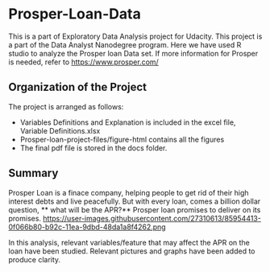 # Prosper-Loan-Data
This is  a part of Exploratory Data Analysis project for Udacity. This project is  a part of the Data Analyst Nanodegree program. Here we have used R studio to analyze the Prosper loan Data set. If more information for Prosper is needed, refer to https://www.prosper.com/


## Organization of the Project
The project is arranged as follows:
 
 * Variables Definitions and Explanation is included in the excel file, Variable Definitions.xlsx
 * Prosper-loan-project-files/figure-html contains all the figures
 * The final pdf file is stored in the docs folder.
 
 
 
## Summary
Prosper Loan is a finace company, helping people to get rid of their high interest debts and live peacefully. But with every loan, comes a billion dollar question, ** what will be the APR?** Prosper loan promises to deliver on its promises.
https://user-images.githubusercontent.com/27310613/85954413-0f066b80-b92c-11ea-9dbd-48da1a8f4262.png

In this analysis, relevant variables/feature that may affect the APR on the loan have been studied. Relevant pictures and graphs have been added to produce clarity.
